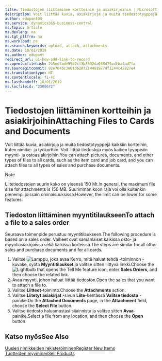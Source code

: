 ```yaml
---
title: Tiedostojen liittäminen kortteihin ja asiakirjoihin | Microsoft Docs
description: Voit liittää kuvia, asiakirjoja ja muita tiedostotyyppejä kaikkiin kortteihin sekä kaiken tyyppisiin myynti- ja ostoasiakirjoihin.
author: edupont04
ms.service: dynamics365-business-central
ms.topic: article
ms.devlang: na
ms.tgt_pltfrm: na
ms.workload: na
ms.search.keywords: upload, attach, attachments
ms.date: 10/01/2019
ms.author: edupont
redirect_url: ui-how-add-link-to-record
ms.openlocfilehash: 2b5ed5ade59e2cf3b8832da088d79adfba4ad7fa
ms.sourcegitcommit: 02e704bc3e01d62072144919774f1244c42827e4
ms.translationtype: HT
ms.contentlocale: fi-FI
ms.lasthandoff: 10/01/2019
ms.locfileid: "2300672"
---
```

# <a name="attaching-files-to-cards-and-documents"></a><span data-ttu-id="c3f78-103">Tiedostojen liittäminen kortteihin ja asiakirjoihin</span><span class="sxs-lookup"><span data-stu-id="c3f78-103">Attaching Files to Cards and Documents</span></span>
<span data-ttu-id="c3f78-104">Voit liittää kuvia, asiakirjoja ja muita tiedostotyyppejä kaikkiin kortteihin, kuten nimike- ja työkorttiin. Voit liittää tiedostoja myös kaiken tyyppisiin myynti- ja ostoasiakirjoihin.</span><span class="sxs-lookup"><span data-stu-id="c3f78-104">You can attach pictures, documents, and other types of files to all cards, such as the item card and job card, and you can attach files to all types of sales and purchase documents.</span></span>

> [!Note]
> <span data-ttu-id="c3f78-105">Liitetiedostojen suurin koko on yleensä 150 Mt.</span><span class="sxs-lookup"><span data-stu-id="c3f78-105">In general, the maximum file size for attachments is 150 MB.</span></span> <span data-ttu-id="c3f78-106">Suurimman koon raja voi olla kuitenkin pienempi joissain ominaisuuksissa.</span><span class="sxs-lookup"><span data-stu-id="c3f78-106">However, the limit can be lower for some features.</span></span>

## <a name="to-attach-a-file-to-a-sales-order"></a><span data-ttu-id="c3f78-107">Tiedoston liittäminen myyntitilaukseen</span><span class="sxs-lookup"><span data-stu-id="c3f78-107">To attach a file to a sales order</span></span>
<span data-ttu-id="c3f78-108">Seuraava toimenpide perustuu myyntitilaukseen.</span><span class="sxs-lookup"><span data-stu-id="c3f78-108">The following procedure is based on a sales order.</span></span> <span data-ttu-id="c3f78-109">Vaiheet ovat samanlaiset kaikissa osto- ja myyntiasiakirjoissa sekä kaikissa korteissa.</span><span class="sxs-lookup"><span data-stu-id="c3f78-109">The steps are similar for all other sales and purchase documents and for all cards.</span></span>

1. <span data-ttu-id="c3f78-110">Valitse ![Lamppu, joka avaa Kerro, mitä haluat tehdä -toiminnon](media/ui-search/search_small.png "Kerro, mitä haluat tehdä") -kuvake, syötä **Myyntitilaukset** ja valitse sitten liittyvä linkki.</span><span class="sxs-lookup"><span data-stu-id="c3f78-110">Choose the ![Lightbulb that opens the Tell Me feature](media/ui-search/search_small.png "Tell me what you want to do") icon, enter **Sales Orders**, and then choose the related link.</span></span>
2. <span data-ttu-id="c3f78-111">Avaa myynti, johon haluat liittää tiedoston.</span><span class="sxs-lookup"><span data-stu-id="c3f78-111">Open the sales that you want to attach a file to.</span></span>
3. <span data-ttu-id="c3f78-112">Valitse **Liitteet**-toiminto.</span><span class="sxs-lookup"><span data-stu-id="c3f78-112">Choose the **Attachments** action.</span></span>
4. <span data-ttu-id="c3f78-113">Valitse **Liitetyt asiakirjat** -sivun **Liite**-kentässä **Valitse tiedosto** -painike.</span><span class="sxs-lookup"><span data-stu-id="c3f78-113">On the **Attached Documents** page, in the **Attachment** field, choose the **Select File** button.</span></span>
5. <span data-ttu-id="c3f78-114">Valitse tiedosto haluamastasi sijainnista ja valitse sitten **Avaa**-painike.</span><span class="sxs-lookup"><span data-stu-id="c3f78-114">Select a file from any location, and then choose the **Open** button.</span></span>

## <a name="see-also"></a><span data-ttu-id="c3f78-115">Katso myös</span><span class="sxs-lookup"><span data-stu-id="c3f78-115">See Also</span></span>
[<span data-ttu-id="c3f78-116">Uusien nimikkeiden rekisteröiminen</span><span class="sxs-lookup"><span data-stu-id="c3f78-116">Register New Items</span></span>](inventory-how-register-new-items.md)  
[<span data-ttu-id="c3f78-117">Tuotteiden myyminen</span><span class="sxs-lookup"><span data-stu-id="c3f78-117">Sell Products</span></span>](sales-how-sell-products.md)
